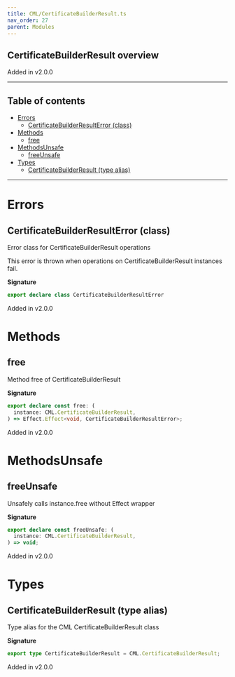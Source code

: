 ```yaml
---
title: CML/CertificateBuilderResult.ts
nav_order: 27
parent: Modules
---
```


## CertificateBuilderResult overview

Added in v2.0.0

---

<h2 class="text-delta">Table of contents</h2>

- [Errors](#errors)
  - [CertificateBuilderResultError (class)](#certificatebuilderresulterror-class)
- [Methods](#methods)
  - [free](#free)
- [MethodsUnsafe](#methodsunsafe)
  - [freeUnsafe](#freeunsafe)
- [Types](#types)
  - [CertificateBuilderResult (type alias)](#certificatebuilderresult-type-alias)

---

# Errors

## CertificateBuilderResultError (class)

Error class for CertificateBuilderResult operations

This error is thrown when operations on CertificateBuilderResult instances fail.

**Signature**

```ts
export declare class CertificateBuilderResultError
```

Added in v2.0.0

# Methods

## free

Method free of CertificateBuilderResult

**Signature**

```ts
export declare const free: (
  instance: CML.CertificateBuilderResult,
) => Effect.Effect<void, CertificateBuilderResultError>;
```

Added in v2.0.0

# MethodsUnsafe

## freeUnsafe

Unsafely calls instance.free without Effect wrapper

**Signature**

```ts
export declare const freeUnsafe: (
  instance: CML.CertificateBuilderResult,
) => void;
```

Added in v2.0.0

# Types

## CertificateBuilderResult (type alias)

Type alias for the CML CertificateBuilderResult class

**Signature**

```ts
export type CertificateBuilderResult = CML.CertificateBuilderResult;
```

Added in v2.0.0
